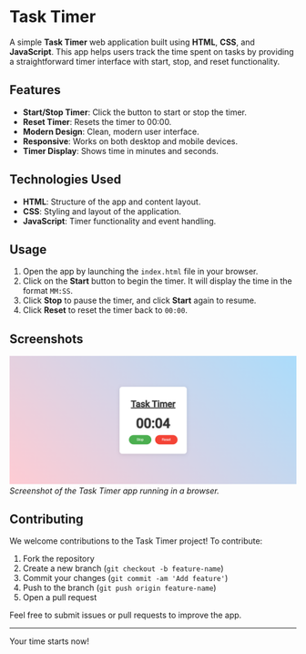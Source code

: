 # Task Timer

A simple **Task Timer** web application built using **HTML**, **CSS**, and **JavaScript**. This app helps users track the time spent on tasks by providing a straightforward timer interface with start, stop, and reset functionality.

## Features
- **Start/Stop Timer**: Click the button to start or stop the timer.
- **Reset Timer**: Resets the timer to 00:00.
- **Modern Design**: Clean, modern user interface.
- **Responsive**: Works on both desktop and mobile devices.
- **Timer Display**: Shows time in minutes and seconds.

## Technologies Used
- **HTML**: Structure of the app and content layout.
- **CSS**: Styling and layout of the application.
- **JavaScript**: Timer functionality and event handling.

## Usage
1. Open the app by launching the `index.html` file in your browser.
2. Click on the **Start** button to begin the timer. It will display the time in the format `MM:SS`.
3. Click **Stop** to pause the timer, and click **Start** again to resume.
4. Click **Reset** to reset the timer back to `00:00`.

## Screenshots
![Task Timer Screenshot](image.png)  
_Screenshot of the Task Timer app running in a browser._

## Contributing
We welcome contributions to the Task Timer project! To contribute:
1. Fork the repository
2. Create a new branch (`git checkout -b feature-name`)
3. Commit your changes (`git commit -am 'Add feature'`)
4. Push to the branch (`git push origin feature-name`)
5. Open a pull request

Feel free to submit issues or pull requests to improve the app.


---
Your time starts now!
